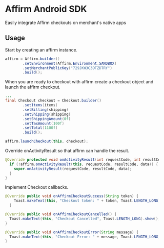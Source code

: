 Affirm Android SDK
==================

Easily integrate Affirm checkouts on merchant's native apps

## Usage
Start by creating an affirm instance.

```java
affirm = Affirm.builder()
        .setEnvironment(Affirm.Environment.SANDBOX)
        .setMerchantPublicKey("729JKW3C3DTZDTRY")
        .build();
```

When you are ready to checkout with affirm create a checkout object
and launch the affirm checkout.


```java
...
final Checkout checkout = Checkout.builder()
        .setItems(items)
        .setBilling(shipping)
        .setShipping(shipping)
        .setShippingAmount(0f)
        .setTaxAmount(100f)
        .setTotal(1100f)
        .build();

affirm.launchCheckout(this, checkout);
```

Override onActivityResult so that affirm can handle the result.

```java
@Override protected void onActivityResult(int requestCode, int resultCode, Intent data) {
  if (!affirm.onActivityResult(this, requestCode, resultCode, data)) {
    super.onActivityResult(requestCode, resultCode, data);
  }
}
```

Implement Checkout callbacks.

```java
@Override public void onAffirmCheckoutSuccess(String token) {
    Toast.makeText(this, "Checkout token: " + token, Toast.LENGTH_LONG).show();
  }

@Override public void onAffirmCheckoutCancelled() {
  Toast.makeText(this, "Checkout Cancelled", Toast.LENGTH_LONG).show();
}

@Override public void onAffirmCheckoutError(String message) {
  Toast.makeText(this, "Checkout Error: " + message, Toast.LENGTH_LONG).show();
}
```